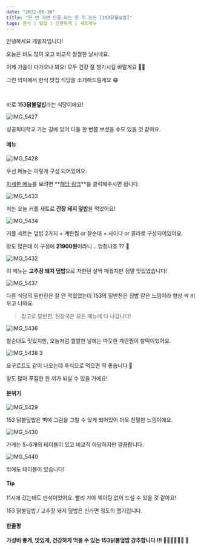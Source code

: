 ```yaml
---
date: "2022-08-30"
title: "한 번 가면 단골 되는 한 끼 든든 [153닭불덮밥]"
tags: 한식 | 덮밥 | 간편하게 | 세트메뉴
---
```


안녕하세요 개발자입니다!

오늘은 비도 많이 오고 비교적 쌀쌀한 날씨네요.

이제 가을이 다가오나 봐요! 모두 건강 잘 챙기시길 바랄게요 🙏🏻

그런 의미에서 한식 맛집 식당을 소개해드릴게요 😁

<br />

바로 **153닭불덮밥**라는 식당이에요!

![IMG_5427](https://user-images.githubusercontent.com/63100352/187350311-b241ab95-4a5c-4533-a488-54b2f21dfc64.jpeg)

성공회대학교 가는 길에 있어 다들 한 번쯤 보셨을 수도 있을 것 같아요.

#### 메뉴

![IMG_5428](https://user-images.githubusercontent.com/63100352/187350202-f08a997b-bbc6-44f6-b7d9-530831b01c3f.jpeg)

우선 메뉴는 이렇게 구성 되어있어요.

[자세한 메뉴](https://www.onsuyum.com/Detail/153%EB%8B%AD%EB%B6%88%EB%8D%AE%EB%B0%A5)를 보려면 **[해당 링크](https://www.onsuyum.com/Detail/153%EB%8B%AD%EB%B6%88%EB%8D%AE%EB%B0%A5)**를 클릭해주시면 됩니다.

![IMG_5433](https://user-images.githubusercontent.com/63100352/187352415-bff87402-4372-411c-b931-22bc7ea1e9ff.jpeg)

저는 오늘 커플 세트로 **간장 돼지 덮밥**을 먹었어요!

![IMG_5434](https://user-images.githubusercontent.com/63100352/187352599-6dfab0ba-3631-40d3-a864-7c5545eff2ab.jpeg)

커플 세트는 덮밥 2가지 + 계란찜 or 찰순대 + 사이다 or 콜라로 구성되어있어요.

양도 많은데 이 구성에 **21900원**이라니 .. 엄청나죠 ?? 🤩

![IMG_5432](https://user-images.githubusercontent.com/63100352/187460015-fbeff5b4-d911-48df-a511-c0f05a9224a4.jpeg)

이 메뉴는 **고추장 돼지 덮밥**으로 저한텐 살짝 매웠지만 정말 맛있었습니다!

![IMG_5437](https://user-images.githubusercontent.com/63100352/187353290-0355fc58-942c-47d2-87be-b4b6cbcae370.jpeg)

다른 식당의 밑반찬은 잘 안 먹었었는데 153의 밑반찬은 집밥 같은 느낌이라 항상 싹 비우고 나와요.

> 참고로 밑반찬, 된장국은 모든 메뉴에 다 나갑니다!

![IMG_5436](https://user-images.githubusercontent.com/63100352/187354120-cd647693-7bf5-40c2-877f-7f4a32e45076.jpeg)

찰순대도 맛있지만, 오늘처럼 쌀쌀한 날에는 따듯한 계란찜이 찰떡이었어요.

![IMG_5438 3](https://user-images.githubusercontent.com/63100352/187361809-d55f3cba-636c-47fa-841e-ef17b0790d53.jpeg)

요구르트도 같이 나오는데 후식으로 먹으면 딱 좋습니다 🙂

양도 많아 푸짐한 한 끼가 되실 수 있을 거에요!

#### 분위기

![IMG_5429](https://user-images.githubusercontent.com/63100352/187350692-ca602358-bbaf-432c-9b0b-c3b352e2fb3d.jpeg)

153 닭불덮밥은 벽에 그림을 그릴 수 있게 되어있어 더욱 친밀한 느낌이에요.

![IMG_5430](https://user-images.githubusercontent.com/63100352/187354995-12a3cd9c-9eac-4fb5-a78d-2d0d7407218c.jpeg)

가게는 5~6개의 테이블이 있고 비교적 아담하지만 깔끔합니다.

![IMG_5440](https://user-images.githubusercontent.com/63100352/187354791-2d0fbdc0-9f38-493f-8af4-2efead8627dc.jpeg)

밖에도 테이블이 있습니다!

#### Tip

11시에 갔는데도 만석이었어요. 빨리 가야 웨이팅 없이 드실 수 있을 것 같아요!
<br />

153 닭불덮밥 / 고추장 돼지 덮밥은 신라면 정도의 맵기입니다.

#### 한줄평

**가성비 좋게, 맛있게, 건강하게 먹을 수 있는 153닭불덮밥 강추합니다 !!! 👍🏻👍🏻👍🏻 🍛**
